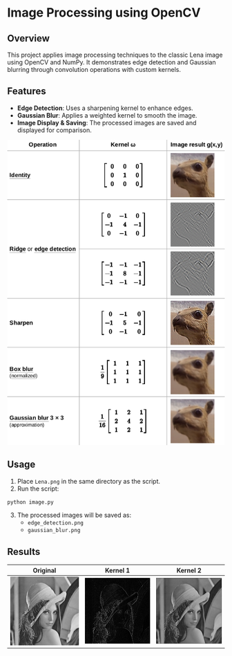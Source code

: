 # Image Processing using OpenCV

## Overview
This project applies image processing techniques to the classic Lena image using OpenCV and NumPy. It demonstrates edge detection and Gaussian blurring through convolution operations with custom kernels.

## Features
- **Edge Detection**: Uses a sharpening kernel to enhance edges.
- **Gaussian Blur**: Applies a weighted kernel to smooth the image.
- **Image Display & Saving**: The processed images are saved and displayed for comparison.

![Other Kernels](images/kernels.png)

## Usage
1. Place `Lena.png` in the same directory as the script.
2. Run the script:

```bash
python image.py
```
3. The processed images will be saved as:
   - `edge_detection.png`
   - `gaussian_blur.png`

## Results
| Original | Kernel 1 | Kernel 2 |
|----------|----------|----------|
| ![Original](images/Lena.png) | ![Kernel 2](images/edge_detection.png) | ![Kernel 3](images/guassian_blur.png) |


